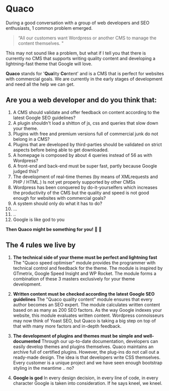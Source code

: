 # Quaco 

During a good conversation with a group of web developers and SEO enthusiasts, 1 common problem emerged. 

> “All our customers want Wordpress or another CMS to manage the content
> themselves. "

This may not sound like a problem, but what if I tell you that there is currently no CMS that supports writing quality content and developing a lightning-fast theme that Google will love.

**Quaco** stands for  '**Qua**lity **Co**ntent' and is a CMS that is perfect for websites with commercial goals. We are currently in the early stages of development and need all the help we can get.


## Are you a web developer and do you think that:

1.  A CMS should validate and offer feedback on content according to the latest Google SEO guidelines?
2.  A plugin shouldn't load a shitton of js, css and queries that slow down your theme.
3.  Plugins with free and premium versions full of commercial junk do not belong in a CMS?
4.  Plugins that are developed by third-parties should be validated on strict aspects before being able to get downloaded.
5.  A homepage is composed by about 4 queries instead of 56 as with Wordpress?
6.  A front-end and back-end must be super fast, partly because Google judged this?
7.  The development of real-time themes (by means of XMLrequests and PHP / HTML.) Is not yet properly supported by other CMSs
8.  Wordpress has been conquered by do-it-yourselfers which increases the productivity of the CMS but the quality and speed is not good enough for websites with commercial goals?
9.  A system should only do what it has to do?
10.  …
11.  ..
12.  Google is like god to you
    
**Then Quaco might be something for you!** :cake: :balloon:


## The 4 rules we live by

1.  **The technical side of your theme must be perfect and lightning fast**
The "Quaco speed optimiser" module provides the programmer with technical control and feedback for the theme. The module is inspired by GTmetrix, Google Speed ​​Insight and WP Rocket. The module forms a combination of these 3 masters exclusively for your theme development.

2.  **Written content must be checked according the latest Google SEO guidelines**
The "Quaco quality content" module ensures that every author becomes an SEO expert. The module calculates written content based on as many as 200 SEO factors. As the way Google indexes your website, this module evaluates written content. Wordpress connoisseurs may now think of Yoast SEO, but Quaco is taking a big step on top of that with many more factors and in-depth feedback.

3.  **The development of plugins and themes must be simple and well-documented**
Through our up-to-date documentation, developers can easily develop themes and plugins themselves. Quaco maintains an archive full of certified plugins. However, the plug-ins do not call out a ready-made design. The idea is that developers write CSS themselves. Every customer is a unique project and we have seen enough bootstrap styling in the meantime .. no?

4.  **Google is god**
In every design decision, in every line of code, in every character Google is taken into consideration. If he says kneel, we kneel.
